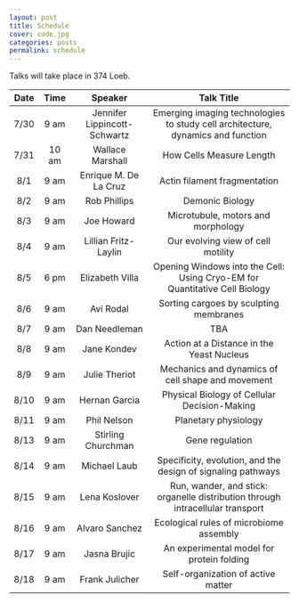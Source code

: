 ```yaml
---
layout: post
title: Schedule
cover: code.jpg
categories: posts
permalink: schedule
---
```

Talks will take place in 374 Loeb. 

| Date | Time | Speaker | Talk Title |
| :--: | :--: | :--: | :--: |
|7/30| 9 am | Jennifer Lippincott-Schwartz | Emerging imaging technologies to study cell architecture, dynamics and function |
|7/31| 10 am | Wallace Marshall	| How Cells Measure Length |
|8/1| 9 am | Enrique M. De La Cruz | Actin filament fragmentation |
|8/2| 9 am | Rob Phillips | Demonic Biology |
|8/3| 9 am | Joe Howard | Microtubule, motors and morphology |
|8/4| 9 am | Lillian Fritz-Laylin | Our evolving view of cell motility |
|8/5| 6 pm | Elizabeth Villa	| Opening Windows into the Cell: Using Cryo-EM for Quantitative Cell Biology |
|8/6| 9 am | Avi Rodal | Sorting cargoes by sculpting membranes |
|8/7| 9 am | Dan Needleman | TBA |
|8/8| 9 am | Jane Kondev	| Action at a Distance in the Yeast Nucleus |
|8/9| 9 am | Julie Theriot | Mechanics and dynamics of cell shape and movement |
|8/10| 9 am | Hernan Garcia	| Physical Biology of Cellular Decision-Making |
|8/11| 9 am | Phil Nelson	| Planetary physiology |
|8/13| 9 am | Stirling Churchman | Gene regulation |
|8/14| 9 am | Michael Laub | Specificity, evolution, and the design of signaling pathways |
|8/15| 9 am | Lena Koslover | Run, wander, and stick: organelle distribution through intracellular transport |
|8/16| 9 am | Alvaro Sanchez | Ecological rules of microbiome assembly |
|8/17| 9 am | Jasna Brujic | An experimental model for protein folding |
|8/18| 9 am | Frank Julicher | Self-organization of active matter |

